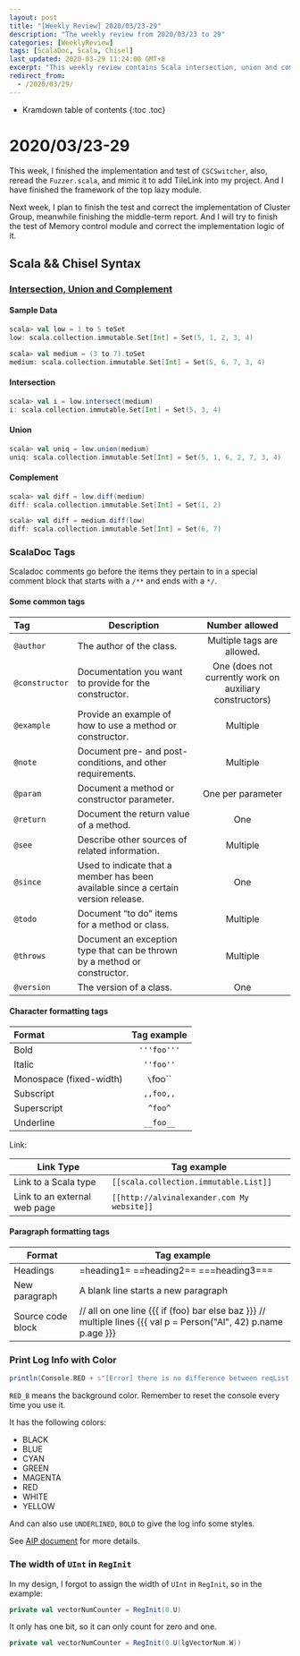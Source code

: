 ```yaml
---
layout: post
title: "[Weekly Review] 2020/03/23-29"
description: "The weekly review from 2020/03/23 to 29"
categories: [WeeklyReview]
tags: [ScalaDoc, Scala, Chisel]
last_updated: 2020-03-29 11:24:00 GMT+8
excerpt: "This weekly review contains Scala intersection, union and complement, as well as ScalaDoc tags. Also, introduce using console to print colorful log. An error occurred while I using `RegInit` without giving the width to UInt."
redirect_from:
  - /2020/03/29/
---
```


* Kramdown table of contents
{:toc .toc}
# 2020/03/23-29

This week, I finished the implementation and test of `CSCSwitcher`, also, reread the `Fuzzer.scala`, and mimic it to add TileLink into my project. And I have finished the framework of the top lazy module.

Next week, I plan to finish the test and correct the implementation of Cluster Group, meanwhile finishing the middle-term report. And I will try to finish the test of Memory control module and correct the implementation logic of it.

## Scala && Chisel Syntax

### [Intersection, Union and Complement](https://alvinalexander.com/scala/union-intersection-difference-scala-sets/)

#### Sample Data

```scala
scala> val low = 1 to 5 toSet
low: scala.collection.immutable.Set[Int] = Set(5, 1, 2, 3, 4)

scala> val medium = (3 to 7).toSet
medium: scala.collection.immutable.Set[Int] = Set(5, 6, 7, 3, 4)
```

#### Intersection

```scala
scala> val i = low.intersect(medium)
i: scala.collection.immutable.Set[Int] = Set(5, 3, 4)
```

#### Union

```scala
scala> val uniq = low.union(medium)
uniq: scala.collection.immutable.Set[Int] = Set(5, 1, 6, 2, 7, 3, 4)
```

#### Complement

```scala
scala> val diff = low.diff(medium)
diff: scala.collection.immutable.Set[Int] = Set(1, 2)

scala> val diff = medium.diff(low)
diff: scala.collection.immutable.Set[Int] = Set(6, 7)
```

### ScalaDoc Tags

Scaladoc comments go before the items they pertain to in a special comment block that starts with a `/**` and ends with a `*/`.

#### Some common tags

| Tag            | Description                                                  |                     Number allowed                      |
| :------------- | ------------------------------------------------------------ | :-----------------------------------------------------: |
| `@author`      | The author of the class.                                     |               Multiple tags are allowed.                |
| `@constructor` | Documentation you want to provide for the constructor.       | One (does not currently work on auxiliary constructors) |
| `@example`     | Provide an example of how to use a method or constructor.    |                        Multiple                         |
| `@note`        | Document pre- and post-conditions, and other requirements.   |                        Multiple                         |
| `@param`       | Document a method or constructor parameter.                  |                    One per parameter                    |
| `@return`      | Document the return value of a method.                       |                           One                           |
| `@see`         | Describe other sources of related information.               |                        Multiple                         |
| `@since`       | Used to indicate that a member has been available since a certain version release. |                           One                           |
| `@todo`        | Document “to do” items for a method or class.                |                        Multiple                         |
| `@throws`      | Document an exception type that can be thrown by a method or constructor. |                        Multiple                         |
| `@version`     | The version of a class.                                      |                           One                           |

#### Character formatting tags

| Format                  | Tag example |
| :---------------------- | :---------: |
| Bold                    |  `'''foo'''`  |
| Italic                  |   `''foo''`   |
| Monospace \(fixed-width\) |   `\`foo\``   |
| Subscript               |   `,,foo,,`   |
| Superscript             |   `^foo^`   |
| Underline               | `__foo__` |

Link: 

| Link Type                 | Tag example |
| ------------ | ---------------------- |
| Link to a Scala type         | `[[scala.collection.immutable.List]]`      |
| Link to an external web page | `[[http://alvinalexander.com My website]]` |

#### Paragraph formatting tags

| Format            | Tag example                                                  |
| ----------------- | ------------------------------------------------------------ |
| Headings          | =heading1= =\=heading2=\= =\=\=heading3=\=\=                 |
| New paragraph     | A blank line starts a new paragraph                          |
| Source code block | // all on one line  		\{\{\{ if (foo) bar else baz \}\}\}  		  		// multiple lines  		\{\{\{  		val p = Person("Al", 42)  		p.name  		p.age  		\}\}\} |

### Print Log Info with Color

```scala
println(Console.RED + s"[Error] there is no difference between reqList and respList" + Console.RESET)
```

`RED_B` means the background color. Remember to reset the console every time you use it.

It has the following colors:

+ BLACK
+ BLUE
+ CYAN
+ GREEN
+ MAGENTA
+ RED
+ WHITE
+ YELLOW

And can also use `UNDERLINED`, `BOLD` to give the log info some styles.

See [AIP document](https://www.scala-lang.org/api/2.9.1/scala/Console$.html) for more details.

### The width of `UInt` in `RegInit`

In my design, I forgot to assign the width of `UInt` in `RegInit`, so in the example:

```scala
private val vectorNumCounter = RegInit(0.U)
```

It only has one bit, so it can only count for zero and one.

```scala
private val vectorNumCounter = RegInit(0.U(lgVectorNum.W))
```




